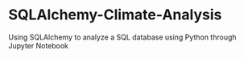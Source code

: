 # SQLAlchemy-Climate-Analysis
Using SQLAlchemy to analyze a SQL database using Python through Jupyter Notebook
